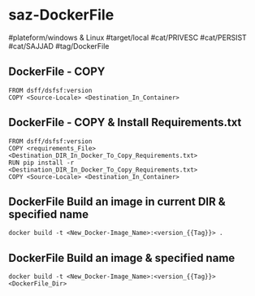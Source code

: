# saz-DockerFile

#plateform/windows & Linux
#target/local
#cat/PRIVESC
#cat/PERSIST
#cat/SAJJAD
#tag/DockerFile


## DockerFile - COPY
```
FROM dsff/dsfsf:version
COPY <Source-Locale> <Destination_In_Container>
```

## DockerFile - COPY & Install Requirements.txt
```
FROM dsff/dsfsf:version
COPY <requirements_File> <Destination_DIR_In_Docker_To_Copy_Requirements.txt>
RUN pip install -r <Destination_DIR_In_Docker_To_Copy_Requirements.txt>
COPY <Source-Locale> <Destination_In_Container>
```


## DockerFile Build an image in current DIR & specified name
```
docker build -t <New_Docker-Image_Name>:<version_{{Tag}}> .
```

## DockerFile Build an image & specified name
```
docker build -t <New_Docker-Image_Name>:<version_{{Tag}}> <DockerFile_Dir>
```
